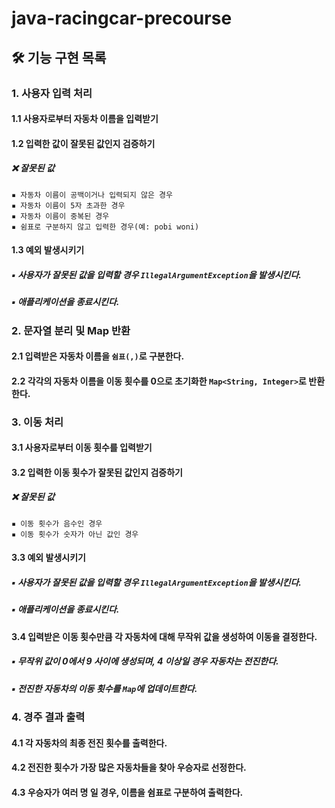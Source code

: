 # java-racingcar-precourse

## 🛠️ 기능 구현 목록

### 1. 사용자 입력 처리

#### 1.1 사용자로부터 자동차 이름을 입력받기

#### 1.2 입력한 값이 잘못된 값인지 검증하기

##### ❌ 잘못된 값

    ▪️ 자동차 이름이 공백이거나 입력되지 않은 경우
    ▪️ 자동차 이름이 5자 초과한 경우
    ▪️ 자동차 이름이 중복된 경우
    ▪️ 쉼표로 구분하지 않고 입력한 경우(예: pobi woni)

#### 1.3 예외 발생시키기

##### ▪️ 사용자가 잘못된 값을 입력할 경우 `IllegalArgumentException`을 발생시킨다.

##### ▪️ 애플리케이션을 종료시킨다.

### 2. 문자열 분리 및 Map 반환

#### 2.1 입력받은 자동차 이름을 `쉼표(,)`로 구분한다.

#### 2.2 각각의 자동차 이름을 이동 횟수를 0으로 초기화한 `Map<String, Integer>`로 반환한다.

### 3. 이동 처리

#### 3.1 사용자로부터 이동 횟수를 입력받기

#### 3.2 입력한 이동 횟수가 잘못된 값인지 검증하기

##### ❌ 잘못된 값

    ▪️ 이동 횟수가 음수인 경우
    ▪️ 이동 횟수가 숫자가 아닌 값인 경우

#### 3.3 예외 발생시키기

##### ▪️ 사용자가 잘못된 값을 입력할 경우 `IllegalArgumentException`을 발생시킨다.

##### ▪️ 애플리케이션을 종료시킨다.

#### 3.4 입력받은 이동 횟수만큼 각 자동차에 대해 무작위 값을 생성하여 이동을 결정한다.

##### ▪️ 무작위 값이 0에서 9 사이에 생성되며, 4 이상일 경우 자동차는 전진한다.

##### ▪️ 전진한 자동차의 이동 횟수를 `Map`에 업데이트한다.

### 4. 경주 결과 출력

#### 4.1 각 자동차의 최종 전진 횟수를 출력한다.

#### 4.2 전진한 횟수가 가장 많은 자동차들을 찾아 우승자로 선정한다.

#### 4.3 우승자가 여러 명 일 경우, 이름을 쉼표로 구분하여 출력한다.